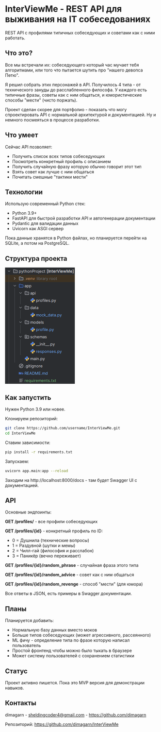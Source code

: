 # InterViewMe - REST API для выживания на IT собеседованиях

REST API с профилями типичных собеседующих и советами как с ними работать.

<!-- Тут будет GIF с демонстрацией -->

## Что это?

Все мы встречали их: собеседующего который час мучает тебя алгоритмами, или того что пытается шутить про "нашего девопса Петю". 

Я решил собрать этих персонажей в API. Получилось 4 типа - от технического зануды до расслабленного философа. У каждого есть типичные фразы, советы как с ним общаться, и юмористические способы "мести" (чисто поржать).

Проект сделан скорее для портфолио - показать что могу спроектировать API с нормальной архитектурой и документацией. Ну и немного посмеяться в процессе разработки.

## Что умеет

Сейчас API позволяет:
- Получить список всех типов собеседующих  
- Посмотреть конкретный профиль с описанием
- Получить случайную фразу которую обычно говорит этот тип
- Взять совет как лучше с ним общаться
- Почитать смешные "тактики мести"

## Технологии

Использую современный Python стек:
- Python 3.9+
- FastAPI для быстрой разработки API и автогенерации документации
- Pydantic для валидации данных  
- Uvicorn как ASGI сервер

Пока данные хранятся в Python файлах, но планируется перейти на SQLite, а потом на PostgreSQL.

## Структура проекта

![structure.png](images/structure.png)

## Как запустить

Нужен Python 3.9 или новее.

Клонируем репозиторий:
```bash
git clone https://github.com/username/InterViewMe.git
cd InterViewMe
```

Ставим зависимости:
```bash
pip install -r requirements.txt
```

Запускаем:
```bash
uvicorn app.main:app --reload
```

Заходим на http://localhost:8000/docs - там будет Swagger UI с документацией.

## API

Основные эндпоинты:

**GET /profiles/** - все профили собеседующих

**GET /profiles/{id}** - конкретный профиль по ID:
- 0 = Душнила (технические вопросы)  
- 1 = Раздувной (шутки и мемы)
- 2 = Чилл-гай (философия и расслабон)
- 3 = Паникёр (вечно переживает)

**GET /profiles/{id}/random_phrase** - случайная фраза этого типа

**GET /profiles/{id}/random_advice** - совет как с ним общаться

**GET /profiles/{id}/random_revenge** - способ "мести" (для юмора)

Все ответы в JSON, есть примеры в Swagger документации.

## Планы

Планируется добавить:
- Нормальную базу данных вместо моков
- Больше типов собеседующих (может агрессивного, рассеянного)  
- ML фичу - определение типа по фразе которую написал пользователь
- Простой фронтенд чтобы можно было тыкать в браузере
- Может систему пользователей с сохранением статистики

## Статус

Проект активно пишется. Пока это MVP версия для демонстрации навыков.

## Контакты

dimagarn - sheldingcoder4@gmail.com - https://github.com/dimagarn

Репозиторий: https://github.com/dimagarn/InterViewMe